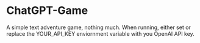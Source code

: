 # ChatGPT-Game
A simple text adventure game, nothing much. When running, either set or replace the YOUR_API_KEY enviornment variable with you OpenAI API key.

